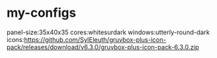 # my-configs 
panel-size:35x40x35
cores:whitesurdark
windows:utterly-round-dark
icons:https://github.com/SylEleuth/gruvbox-plus-icon-pack/releases/download/v6.3.0/gruvbox-plus-icon-pack-6.3.0.zip
